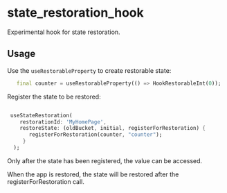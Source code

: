 # state_restoration_hook

Experimental hook for state restoration.

## Usage

Use the `useRestorableProperty` to create restorable state:

```dart
   final counter = useRestorableProperty(() => HookRestorableInt(0));
```

Register the state to be restored:

```dart

 useStateRestoration(
    restorationId: 'MyHomePage',
    restoreState: (oldBucket, initial, registerForRestoration) {
       registerForRestoration(counter, "counter");
     }
  );


```

Only after the state has been registered, the value can be accessed.

When the app is restored, the state will be restored after the registerForRestoration call.

